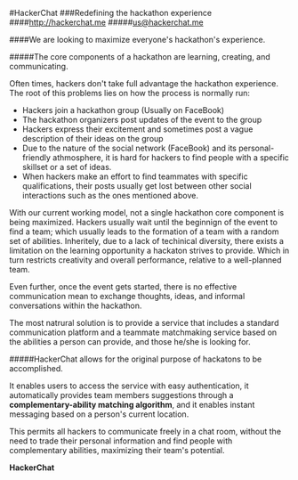 #HackerChat
###Redefining the hackathon experience
####http://hackerchat.me
#####us@hackerchat.me


####We are looking to maximize everyone's hackathon's experience.


#####The core components of a hackathon are learning, creating, and communicating.



Often times, hackers don't take full advantage the hackathon experience.
The root of this problems lies on how the process is normally run:
- Hackers join a hackathon group (Usually on FaceBook)
- The hackathon organizers post updates of the event to the group
- Hackers express their excitement and sometimes post a vague description of their ideas on the group
- Due to the nature of the social network (FaceBook) and its personal-friendly athmosphere, it is hard for hackers to find people with a specific skillset or a set of ideas.
- When hackers make an effort to find teammates with specific qualifications, their posts usually get lost between other social interactions such as the ones mentioned above.

With our current working model, not a single hackathon core component is being maximized. Hackers usually wait until the beginnign of the event to find a team; which usually leads to the formation of a team with a random set of abilities. Inheritely, due to a lack of techinical diversity, there exists a limitation on the learning opportunity a hackaton strives to provide. Which in turn restricts creativity and overall performance, relative to a well-planned team.

Even further, once the event gets started, there is no effective communication mean to exchange thoughts, ideas, and informal conversations within the hackathon.

The most natrural solution is to provide a service that includes a standard communication platform and a teammate matchmaking service based on the abilities a person can provide, and those he/she is looking for.

#####HackerChat allows for the original purpose of hackatons to be accomplished.

It enables users to access the service with easy authentication, it automatically provides team members suggestions through a **complementary-ability matching algorithm**, and it enables instant messaging based on a person's current location.

This permits all hackers to communicate freely in a chat room, without the need to trade their personal information and find people with complementary abilities, maximizing their team's potential.

**HackerChat** 
